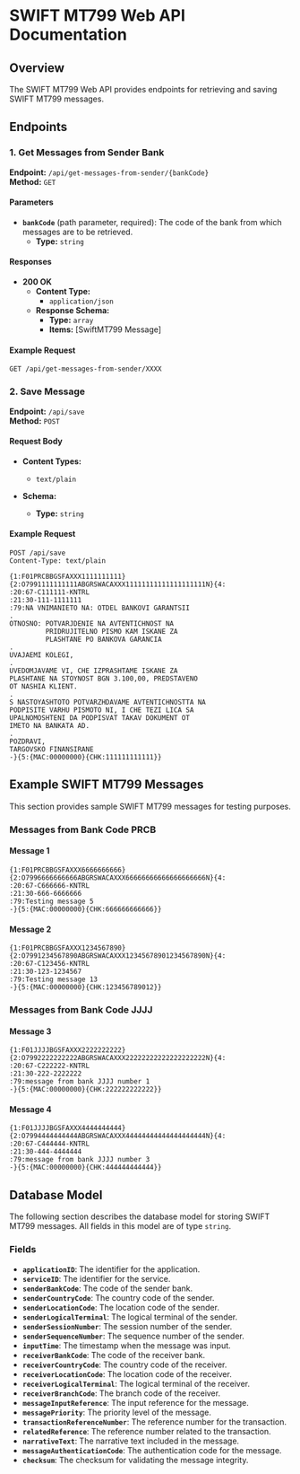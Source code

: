 # SWIFT MT799 Web API Documentation

## Overview

The SWIFT MT799 Web API provides endpoints for retrieving and saving SWIFT MT799 messages.

## Endpoints

### 1. **Get Messages from Sender Bank**

**Endpoint:** `/api/get-messages-from-sender/{bankCode}`  
**Method:** `GET`

#### Parameters

- **`bankCode`** (path parameter, required): The code of the bank from which messages are to be retrieved.
  - **Type:** `string`

#### Responses

- **200 OK**
  - **Content Type:**
    - `application/json`
  - **Response Schema:**
    - **Type:** `array`
    - **Items:** [SwiftMT799 Message]

#### Example Request

```http
GET /api/get-messages-from-sender/XXXX
```
### 2. **Save Message**

**Endpoint:** `/api/save`  
**Method:** `POST`

#### Request Body

- **Content Types:**
  - `text/plain`
    
- **Schema:**
  - **Type:** `string`

#### Example Request

```
POST /api/save
Content-Type: text/plain

{1:F01PRCBBGSFAXXX1111111111}{2:O7991111111111ABGRSWACAXXX11111111111111111111N}{4:
:20:67-C111111-KNTRL 
:21:30-111-1111111
:79:NA VNIMANIETO NA: OTDEL BANKOVI GARANTSII
.
OTNOSNO: POTVARJDENIE NA AVTENTICHNOST NA
         PRIDRUJITELNO PISMO KAM ISKANE ZA
         PLASHTANE PO BANKOVA GARANCIA
.
UVAJAEMI KOLEGI,
.
UVEDOMJAVAME VI, CHE IZPRASHTAME ISKANE ZA 
PLASHTANE NA STOYNOST BGN 3.100,00, PREDSTAVENO 
OT NASHIA KLIENT.
.
S NASTOYASHTOTO POTVARZHDAVAME AVTENTICHNOSTTA NA 
PODPISITE VARHU PISMOTO NI, I CHE TEZI LICA SA 
UPALNOMOSHTENI DA PODPISVAT TAKAV DOKUMENT OT 
IMETO NA BANKATA AD.
.
POZDRAVI,
TARGOVSKO FINANSIRANE
-}{5:{MAC:00000000}{CHK:111111111111}}
```
## Example SWIFT MT799 Messages

This section provides sample SWIFT MT799 messages for testing purposes.

### Messages from Bank Code PRCB

#### Message 1
```plaintext
{1:F01PRCBBGSFAXXX6666666666}{2:O7996666666666ABGRSWACAXXX66666666666666666666N}{4:
:20:67-C666666-KNTRL 
:21:30-666-6666666
:79:Testing message 5
-}{5:{MAC:00000000}{CHK:666666666666}}
```
#### Message 2
```plaintext
{1:F01PRCBBGSFAXXX1234567890}{2:O7991234567890ABGRSWACAXXX12345678901234567890N}{4:
:20:67-C123456-KNTRL 
:21:30-123-1234567
:79:Testing message 13
-}{5:{MAC:00000000}{CHK:123456789012}}
```

### Messages from Bank Code JJJJ

#### Message 3
```plaintext
{1:F01JJJJBGSFAXXX2222222222}{2:O7992222222222ABGRSWACAXXX22222222222222222222N}{4:
:20:67-C222222-KNTRL 
:21:30-222-2222222
:79:message from bank JJJJ number 1
-}{5:{MAC:00000000}{CHK:222222222222}}
```

#### Message 4
```plaintext
{1:F01JJJJBGSFAXXX4444444444}{2:O7994444444444ABGRSWACAXXX44444444444444444444N}{4:
:20:67-C444444-KNTRL 
:21:30-444-4444444
:79:message from bank JJJJ number 3
-}{5:{MAC:00000000}{CHK:444444444444}}
```

## Database Model

The following section describes the database model for storing SWIFT MT799 messages. All fields in this model are of type `string`.

### Fields

- **`applicationID`**: The identifier for the application.
- **`serviceID`**: The identifier for the service.
- **`senderBankCode`**: The code of the sender bank.
- **`senderCountryCode`**: The country code of the sender.
- **`senderLocationCode`**: The location code of the sender.
- **`senderLogicalTerminal`**: The logical terminal of the sender.
- **`senderSessionNumber`**: The session number of the sender.
- **`senderSequenceNumber`**: The sequence number of the sender.
- **`inputTime`**: The timestamp when the message was input.
- **`receiverBankCode`**: The code of the receiver bank.
- **`receiverCountryCode`**: The country code of the receiver.
- **`receiverLocationCode`**: The location code of the receiver.
- **`receiverLogicalTerminal`**: The logical terminal of the receiver.
- **`receiverBranchCode`**: The branch code of the receiver.
- **`messageInputReference`**: The input reference for the message.
- **`messagePriority`**: The priority level of the message.
- **`transactionReferenceNumber`**: The reference number for the transaction.
- **`relatedReference`**: The reference number related to the transaction.
- **`narrativeText`**: The narrative text included in the message.
- **`messageAuthenticationCode`**: The authentication code for the message.
- **`checksum`**: The checksum for validating the message integrity.
